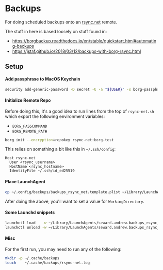 # Backups

For doing scheduled backups onto an [rsync.net](https://rsync.net) remote.

The stuff in here is based loosely on stuff found in:

- https://borgbackup.readthedocs.io/en/stable/quickstart.html#automating-backups
- https://jstaf.github.io/2018/03/12/backups-with-borg-rsync.html

## Setup

#### Add passphrase to MacOS Keychain

```sh
security add-generic-password -D secret -U -a "${USER}" -s borg-passphrase -w '<FIXME__passphrase_here>'
```

#### Initialize Remote Repo

Before doing this, it's a good idea to run lines from the top of `rsync-net.sh` which export the following environment variables:
* `BORG_PASSCOMMAND`
* `BORG_REMOTE_PATH`

```sh
borg init --encryption=repokey rsync-net:borg-test
```

This relies on something a bit like this in `~/.ssh/config`:

```
Host rsync-net
  User <rsync_username>
  HostName <rsync_hostname>
  IdentityFile ~/.ssh/id_ed25519
```

#### Place LaunchAgent

```sh
cp ~/.config/backups/backups_rsync_net.template.plist ~/Library/LaunchAgents/seward.andrew.backups_rsync_net.plist
```

After doing the above, you'll want to set a value for `WorkingDirectory`.

#### Some Launchd snippets

```sh
launchctl load   -w ~/Library/LaunchAgents/seward.andrew.backups_rsync_net.plist
launchctl unload -w ~/Library/LaunchAgents/seward.andrew.backups_rsync_net.plist
```

#### Misc

For the first run, you may need to run any of the following:

```sh
mkdir -p ~/.cache/backups
touch    ~/.cache/backups/rsync-net.log
```
